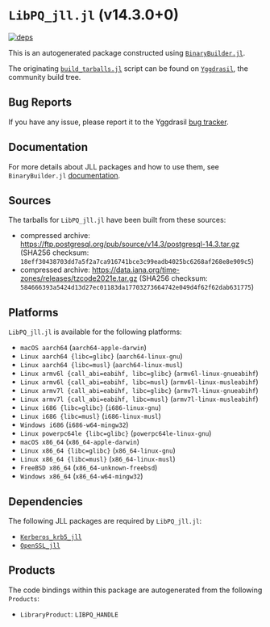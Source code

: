 # `LibPQ_jll.jl` (v14.3.0+0)

[![deps](https://juliahub.com/docs/LibPQ_jll/deps.svg)](https://juliahub.com/ui/Packages/LibPQ_jll/Tph1r?page=2)

This is an autogenerated package constructed using [`BinaryBuilder.jl`](https://github.com/JuliaPackaging/BinaryBuilder.jl).

The originating [`build_tarballs.jl`](https://github.com/JuliaPackaging/Yggdrasil/blob/7540ff4bc28abce05a948d9ee0ffdd44260ea04a/L/LibPQ/build_tarballs.jl) script can be found on [`Yggdrasil`](https://github.com/JuliaPackaging/Yggdrasil/), the community build tree.

## Bug Reports

If you have any issue, please report it to the Yggdrasil [bug tracker](https://github.com/JuliaPackaging/Yggdrasil/issues).

## Documentation

For more details about JLL packages and how to use them, see `BinaryBuilder.jl` [documentation](https://docs.binarybuilder.org/stable/jll/).

## Sources

The tarballs for `LibPQ_jll.jl` have been built from these sources:

* compressed archive: https://ftp.postgresql.org/pub/source/v14.3/postgresql-14.3.tar.gz (SHA256 checksum: `18eff30438703dd7a5f2a7ca916741bce3c99eadb4025bc6268af268e8e909c5`)
* compressed archive: https://data.iana.org/time-zones/releases/tzcode2021e.tar.gz (SHA256 checksum: `584666393a5424d13d27ec01183da17703273664742e049d4f62f62dab631775`)

## Platforms

`LibPQ_jll.jl` is available for the following platforms:

* `macOS aarch64` (`aarch64-apple-darwin`)
* `Linux aarch64 {libc=glibc}` (`aarch64-linux-gnu`)
* `Linux aarch64 {libc=musl}` (`aarch64-linux-musl`)
* `Linux armv6l {call_abi=eabihf, libc=glibc}` (`armv6l-linux-gnueabihf`)
* `Linux armv6l {call_abi=eabihf, libc=musl}` (`armv6l-linux-musleabihf`)
* `Linux armv7l {call_abi=eabihf, libc=glibc}` (`armv7l-linux-gnueabihf`)
* `Linux armv7l {call_abi=eabihf, libc=musl}` (`armv7l-linux-musleabihf`)
* `Linux i686 {libc=glibc}` (`i686-linux-gnu`)
* `Linux i686 {libc=musl}` (`i686-linux-musl`)
* `Windows i686` (`i686-w64-mingw32`)
* `Linux powerpc64le {libc=glibc}` (`powerpc64le-linux-gnu`)
* `macOS x86_64` (`x86_64-apple-darwin`)
* `Linux x86_64 {libc=glibc}` (`x86_64-linux-gnu`)
* `Linux x86_64 {libc=musl}` (`x86_64-linux-musl`)
* `FreeBSD x86_64` (`x86_64-unknown-freebsd`)
* `Windows x86_64` (`x86_64-w64-mingw32`)

## Dependencies

The following JLL packages are required by `LibPQ_jll.jl`:

* [`Kerberos_krb5_jll`](https://github.com/JuliaBinaryWrappers/Kerberos_krb5_jll.jl)
* [`OpenSSL_jll`](https://github.com/JuliaBinaryWrappers/OpenSSL_jll.jl)

## Products

The code bindings within this package are autogenerated from the following `Products`:

* `LibraryProduct`: `LIBPQ_HANDLE`
